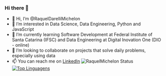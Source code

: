 ### Hi there 👋
- 👋 Hi, I’m @RaquelDarelliMichelon
- 👀 I’m interested in Data Science, Data Engineering, Python and JavaScript
- 🌱 I’m currently learning Software Development at Federal Institute of Santa Catarina (IFSC) and Data Engineering at Digital Inovation One (DIO - online)
- 💞️ I’m looking to collaborate on projects that solve daily problems, especially using data
- 📫 You can reach me on [LinkedIn](https://www.linkedin.com/in/raquel-darelli-michelon-0068b0182/)
![RaquelMichelon Status](https://github-readme-stats.vercel.app/api?username=RaquelMichelon&show_icons=true)
 [![Top Linguagens](https://github-readme-stats.vercel.app/api/top-langs/?username=RaquelMichelon&layout=compact)](https://github.com/anuraghazra/github-readme-stats)
<!--
**RaquelMichelon/RaquelMichelon** is a ✨ _special_ ✨ repository because its `README.md` (this file) appears on your GitHub profile.

Here are some ideas to get you started:

- 🔭 I’m currently working on ...
- 🌱 I’m currently learning ...
- 👯 I’m looking to collaborate on ...
- 🤔 I’m looking for help with ...
- 💬 Ask me about ...
- 📫 How to reach me: ...
- 😄 Pronouns: ...
- ⚡ Fun fact: ...
-->
